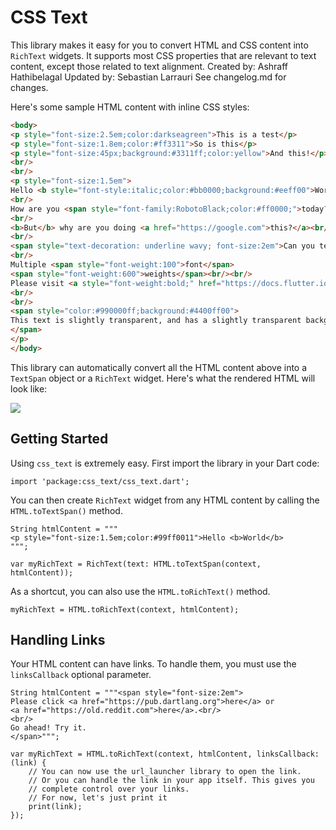 # CSS Text

This library makes it easy for you to convert HTML and CSS content into `RichText` widgets. It supports most CSS properties that are relevant to text content, except those related to text alignment.
Created by: Ashraff Hathibelagal
Updated by: Sebastian Larrauri 
See changelog.md for changes. 

Here's some sample HTML content with inline CSS styles:

```html
<body>
<p style="font-size:2.5em;color:darkseagreen">This is a test</p>
<p style="font-size:1.8em;color:#ff3311">So is this</p>
<p style="font-size:45px;background:#3311ff;color:yellow">And this!</p>
<br/>
<br/>
<p style="font-size:1.5em">
Hello <b style="font-style:italic;color:#bb0000;background:#eeff00">World</b>!!
<br/>
How are you <span style="font-family:RobotoBlack;color:#ff0000;">today?</span>
<br/>
<b>But</b> why are you doing <a href="https://google.com">this?</a><br/>
<br/>
<span style="text-decoration: underline wavy; font-size:2em">Can you tell <del>me</del>?</span>
<br/>
Multiple <span style="font-weight:100">font</span> 
<span style="font-weight:600">weights</span><br/><br/>
Please visit <a style="font-weight:bold;" href="https://docs.flutter.io">Flutter docs</a>
<br/>
<br/>
<span style="color:#990000ff;background:#4400ff00">
This text is slightly transparent, and has a slightly transparent background too.
</span>
</p>
</body>
```

This library can automatically convert all the HTML content above into a `TextSpan` object or a `RichText` widget. Here's what the rendered HTML will look like:

![](sample.png)

## Getting Started

Using `css_text` is extremely easy. First import the library in your Dart code:

```
import 'package:css_text/css_text.dart';
```

You can then create `RichText` widget from any HTML content by calling the `HTML.toTextSpan()` method.

```
String htmlContent = """
<p style="font-size:1.5em;color:#99ff0011">Hello <b>World</b>
""";

var myRichText = RichText(text: HTML.toTextSpan(context, htmlContent));
```

As a shortcut, you can also use the `HTML.toRichText()` method.

```
myRichText = HTML.toRichText(context, htmlContent);
```

## Handling Links

Your HTML content can have links. To handle them, you must use the `linksCallback` optional parameter.

```
String htmlContent = """<span style="font-size:2em">
Please click <a href="https://pub.dartlang.org">here</a> or 
<a href="https://old.reddit.com">here</a>.<br/>
<br/>
Go ahead! Try it.
</span>""";

var myRichText = HTML.toRichText(context, htmlContent, linksCallback: (link) {
    // You can now use the url_launcher library to open the link.
    // Or you can handle the link in your app itself. This gives you
    // complete control over your links.
    // For now, let's just print it
    print(link);
});
```
